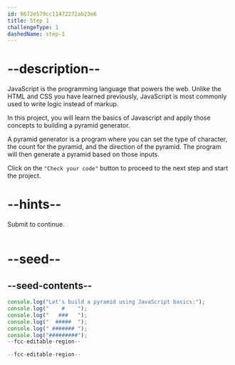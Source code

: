 ```yaml
---
id: 6672e579cc11472272ab23e6
title: Step 1
challengeType: 1
dashedName: step-1
---
```


# --description--


JavaScript is the programming language that powers the web. Unlike the HTML and CSS you have learned previously, JavaScript is most commonly used to write logic instead of markup.

In this project, you will learn the basics of Javascript and apply those concepts to building a pyramid generator.

A pyramid generator is a program where you can set the type of character, the count for the pyramid, and the direction of the pyramid. The program will then generate a pyramid based on those inputs.

Click on the `"Check your code"` button to proceed to the next step and start the project.

# --hints--

Submit to continue.

```js

```

# --seed--

## --seed-contents--

```js
console.log("Let's build a pyramid using JavaScript basics:");
console.log("    #    ");
console.log("   ###   ");
console.log("  #####  ");
console.log(" ####### ");
console.log("#########");
--fcc-editable-region--

--fcc-editable-region--
```
